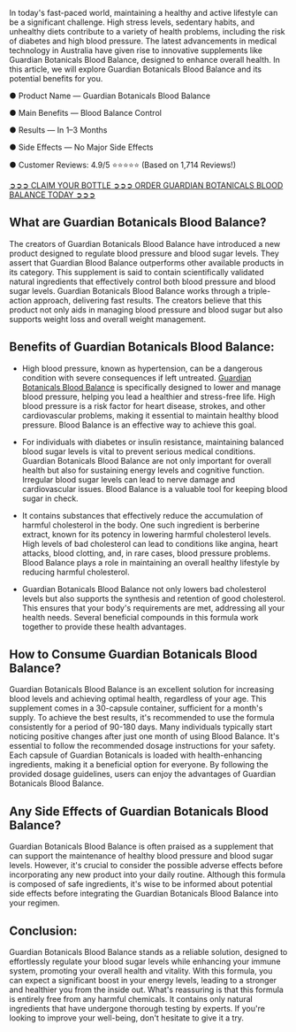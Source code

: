 In today's fast-paced world, maintaining a healthy and active lifestyle can be a significant challenge. High stress levels, sedentary habits, and unhealthy diets contribute to a variety of health problems, including the risk of diabetes and high blood pressure. The latest advancements in medical technology in Australia have given rise to innovative supplements like Guardian Botanicals Blood Balance, designed to enhance overall health. In this article, we will explore Guardian Botanicals Blood Balance and its potential benefits for you.

● Product Name — Guardian Botanicals Blood Balance

● Main Benefits — Blood Balance Control

● Results — In 1–3 Months

● Side Effects — No Major Side Effects

● Customer Reviews: 4.9/5 ⭐⭐⭐⭐⭐ (Based on 1,714 Reviews!)‍

[‍➲➲➲ CLAIM YOUR BOTTLE ➲➲➲ ORDER GUARDIAN BOTANICALS BLOOD BALANCE TODAY ➲➲➲](https://atozsupplement.com/guardian-botanicals-blood-balance/)

## What are Guardian Botanicals Blood Balance?

The creators of Guardian Botanicals Blood Balance have introduced a new product designed to regulate blood pressure and blood sugar levels. They assert that Guardian Blood Balance outperforms other available products in its category. This supplement is said to contain scientifically validated natural ingredients that effectively control both blood pressure and blood sugar levels. Guardian Botanicals Blood Balance works through a triple-action approach, delivering fast results. The creators believe that this product not only aids in managing blood pressure and blood sugar but also supports weight loss and overall weight management.

## Benefits of Guardian Botanicals Blood Balance:

- High blood pressure, known as hypertension, can be a dangerous condition with severe consequences if left untreated. [Guardian Botanicals Blood Balance](https://www.linkedin.com/showcase/guardian-botanicals-blood-balance/) is specifically designed to lower and manage blood pressure, helping you lead a healthier and stress-free life. High blood pressure is a risk factor for heart disease, strokes, and other cardiovascular problems, making it essential to maintain healthy blood pressure. Blood Balance is an effective way to achieve this goal.

- For individuals with diabetes or insulin resistance, maintaining balanced blood sugar levels is vital to prevent serious medical conditions. Guardian Botanicals Blood Balance are not only important for overall health but also for sustaining energy levels and cognitive function. Irregular blood sugar levels can lead to nerve damage and cardiovascular issues. Blood Balance is a valuable tool for keeping blood sugar in check.

- It contains substances that effectively reduce the accumulation of harmful cholesterol in the body. One such ingredient is berberine extract, known for its potency in lowering harmful cholesterol levels. High levels of bad cholesterol can lead to conditions like angina, heart attacks, blood clotting, and, in rare cases, blood pressure problems. Blood Balance plays a role in maintaining an overall healthy lifestyle by reducing harmful cholesterol.

- Guardian Botanicals Blood Balance not only lowers bad cholesterol levels but also supports the synthesis and retention of good cholesterol. This ensures that your body's requirements are met, addressing all your health needs. Several beneficial compounds in this formula work together to provide these health advantages.

## How to Consume Guardian Botanicals Blood Balance?

Guardian Botanicals Blood Balance is an excellent solution for increasing blood levels and achieving optimal health, regardless of your age. This supplement comes in a 30-capsule container, sufficient for a month's supply. To achieve the best results, it's recommended to use the formula consistently for a period of 90-180 days. Many individuals typically start noticing positive changes after just one month of using Blood Balance. It's essential to follow the recommended dosage instructions for your safety. Each capsule of Guardian Botanicals is loaded with health-enhancing ingredients, making it a beneficial option for everyone. By following the provided dosage guidelines, users can enjoy the advantages of Guardian Botanicals Blood Balance.

## Any Side Effects of Guardian Botanicals Blood Balance?

Guardian Botanicals Blood Balance is often praised as a supplement that can support the maintenance of healthy blood pressure and blood sugar levels. However, it's crucial to consider the possible adverse effects before incorporating any new product into your daily routine. Although this formula is composed of safe ingredients, it's wise to be informed about potential side effects before integrating the Guardian Botanicals Blood Balance into your regimen.

## Conclusion:

Guardian Botanicals Blood Balance stands as a reliable solution, designed to effortlessly regulate your blood sugar levels while enhancing your immune system, promoting your overall health and vitality. With this formula, you can expect a significant boost in your energy levels, leading to a stronger and healthier you from the inside out. What's reassuring is that this formula is entirely free from any harmful chemicals. It contains only natural ingredients that have undergone thorough testing by experts. If you're looking to improve your well-being, don't hesitate to give it a try.
